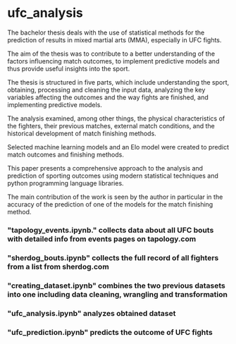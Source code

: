 # ufc_analysis

The bachelor thesis deals with the use of statistical methods for the prediction of results in mixed martial arts (MMA), especially in UFC fights. 

The aim of the thesis was to contribute to a better understanding of the factors influencing match outcomes, to implement predictive models and thus provide useful insights into the sport. 

The thesis is structured in five parts, which include understanding the sport, obtaining, processing and cleaning the input data, analyzing the key variables affecting the outcomes and the way fights are finished, and implementing predictive models. 

The analysis examined, among other things, the physical characteristics of the fighters, their previous matches, external match conditions, and the historical development of match finishing methods. 

Selected machine learning models and an Elo model were created to predict match outcomes and finishing methods. 

This paper presents a comprehensive approach to the analysis and prediction of sporting outcomes using modern statistical techniques and python programming language libraries. 

The main contribution of the work is seen by the author in particular in the accuracy of the prediction of one of the models for the match finishing method.

### "tapology_events.ipynb." collects data about all UFC bouts with detailed info from events pages on tapology.com

### "sherdog_bouts.ipynb" collects the full record of all fighters from a list from sherdog.com

### "creating_dataset.ipynb" combines the two previous datasets into one including data cleaning, wrangling and transformation 

### "ufc_analysis.ipynb" analyzes obtained dataset

### "ufc_prediction.ipynb" predicts the outcome of UFC fights

